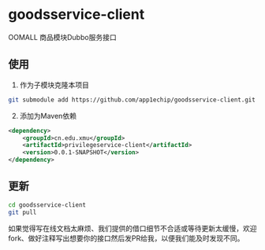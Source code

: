 # goodsservice-client

OOMALL 商品模块Dubbo服务接口

## 使用

1. 作为子模块克隆本项目

```bash
git submodule add https://github.com/app1echip/goodsservice-client.git
```

2. 添加为Maven依赖

```xml
<dependency>
	<groupId>cn.edu.xmu</groupId>
	<artifactId>privilegeservice-client</artifactId>
	<version>0.0.1-SNAPSHOT</version>
</dependency>
```

## 更新

```bash
cd goodsservice-client
git pull
```

如果觉得写在线文档太麻烦、我们提供的借口细节不合适或等待更新太缓慢，欢迎fork、做好注释写出想要你的接口然后发PR给我，以便我们能及时发现不同。
